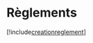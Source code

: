 # Règlements

[!include[creationreglement](reglements.creationreglement.autogen.md)]






























































































































